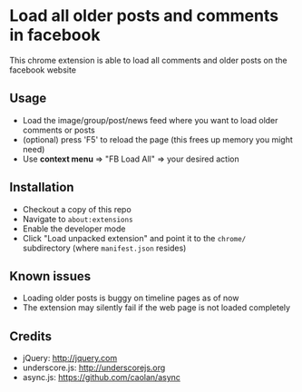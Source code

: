Load all older posts and comments in facebook
=============================================

This chrome extension is able to load all comments and older posts on the facebook website

Usage
-----

* Load the image/group/post/news feed where you want to load older comments or posts
* (optional) press 'F5' to reload the page (this frees up memory you might need)
* Use **context menu** => "FB Load All" => your desired action

Installation
------------

- Checkout a copy of this repo
- Navigate to `about:extensions`
- Enable the developer mode
- Click "Load unpacked extension" and point it to the `chrome/` subdirectory (where `manifest.json` resides)

Known issues
------------

- Loading older posts is buggy on timeline pages as of now
- The extension may silently fail if the web page is not loaded completely

Credits
-------

- jQuery: <http://jquery.com>
- underscore.js: <http://underscorejs.org>
- async.js: <https://github.com/caolan/async>
